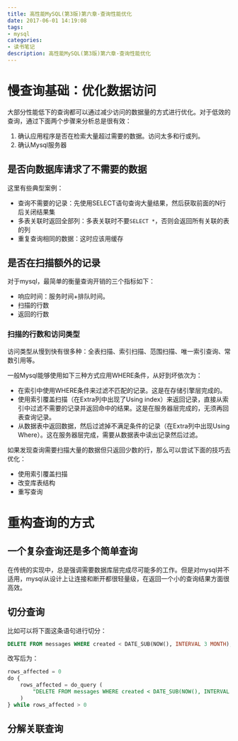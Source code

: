 ```yaml
---
title: 高性能MySQL(第3版)第六章-查询性能优化
date: 2017-06-01 14:19:08
tags:
- mysql
categories:
- 读书笔记
description: 高性能MySQL(第3版)第六章-查询性能优化
---
```


# 慢查询基础：优化数据访问
大部分性能低下的查询都可以通过减少访问的数据量的方式进行优化。对于低效的查询，通过下面两个步骤来分析总是很有效：

1. 确认应用程序是否在检索大量超过需要的数据。访问太多和行或列。
2. 确认Mysql服务器

## 是否向数据库请求了不需要的数据
这里有些典型案例：

* 查询不需要的记录：先使用SELECT语句查询大量结果，然后获取前面的N行后关闭结果集
* 多表关联时返回全部列：多表关联时不要``SELECT *``，否则会返回所有关联的表的列
* 重复查询相同的数据：这时应该用缓存

## 是否在扫描额外的记录
对于mysql，最简单的衡量查询开销的三个指标如下：

* 响应时间：服务时间+排队时间。
* 扫描的行数
* 返回的行数

### 扫描的行数和访问类型
访问类型从慢到快有很多种：全表扫描、索引扫描、范围扫描、唯一索引查询、常数引用等。

一般Mysql能够使用如下三种方式应用WHERE条件，从好到坏依次为：

* 在索引中使用WHERE条件来过滤不匹配的记录。这是在存储引擎层完成的。
* 使用索引覆盖扫描（在Extra列中出现了Using index）来返回记录，直接从索引中过滤不需要的记录并返回命中的结果。这是在服务器层完成的，无须再回表查询记录。
* 从数据表中返回数据，然后过滤掉不满足条件的记录（在Extra列中出现Using Where）。这在服务器层完成，需要从数据表中读出记录然后过滤。

如果发现查询需要扫描大量的数据但只返回少数的行，那么可以尝试下面的技巧去优化：

* 使用索引覆盖扫描
* 改变库表结构
* 重写查询

# 重构查询的方式
## 一个复杂查询还是多个简单查询
在传统的实现中，总是强调需要数据库层完成尽可能多的工作。但是对mysql并不适用，mysql从设计上让连接和断开都很轻量级，在返回一个小的查询结果方面很高效。

## 切分查询
比如可以将下面这条语句进行切分：

```sql
DELETE FROM messages WHERE created < DATE_SUB(NOW(), INTERVAL 3 MONTH);
```

改写后为：

```sql
rows_affected = 0
do {
	rows_affected = do_query (
		"DELETE FROM messages WHERE created < DATE_SUB(NOW(), INTERVAL 3 MONTH) LIMIT 10000"	
	)
} while rows_affected > 0
```

## 分解关联查询